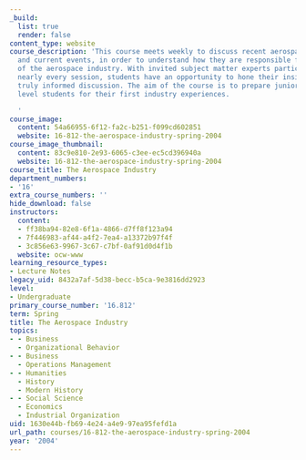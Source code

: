 ```yaml
---
_build:
  list: true
  render: false
content_type: website
course_description: 'This course meets weekly to discuss recent aerospace history
  and current events, in order to understand how they are responsible for the state
  of the aerospace industry. With invited subject matter experts participating in
  nearly every session, students have an opportunity to hone their insight through
  truly informed discussion. The aim of the course is to prepare junior and senior
  level students for their first industry experiences.

  '
course_image:
  content: 54a66955-6f12-fa2c-b251-f099cd602851
  website: 16-812-the-aerospace-industry-spring-2004
course_image_thumbnail:
  content: 83c9e810-2e93-6065-c3ee-ec5cd396940a
  website: 16-812-the-aerospace-industry-spring-2004
course_title: The Aerospace Industry
department_numbers:
- '16'
extra_course_numbers: ''
hide_download: false
instructors:
  content:
  - ff38ba94-82e8-6f1a-4866-d7ff8f123a94
  - 7f446983-af44-a4f2-7ea4-a13372b97f4f
  - 3c856e63-9967-3c67-c7bf-0af91d0d4f1b
  website: ocw-www
learning_resource_types:
- Lecture Notes
legacy_uid: 8432a7af-5d38-becc-b5ca-9e3816dd2923
level:
- Undergraduate
primary_course_number: '16.812'
term: Spring
title: The Aerospace Industry
topics:
- - Business
  - Organizational Behavior
- - Business
  - Operations Management
- - Humanities
  - History
  - Modern History
- - Social Science
  - Economics
  - Industrial Organization
uid: 1630e44b-fb69-4e24-a4e9-97ea95fefd1a
url_path: courses/16-812-the-aerospace-industry-spring-2004
year: '2004'
---
```

